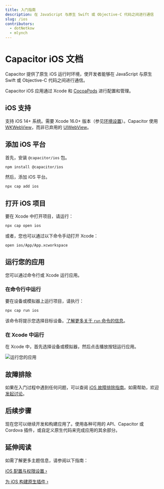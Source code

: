 ```yaml
---
title: 入门指南
description: 在 JavaScript 与原生 Swift 或 Objective-C 代码之间进行通信
slug: /ios
contributors:
  - dotNetkow
  - mlynch
---
```


# Capacitor iOS 文档

Capacitor 提供了原生 iOS 运行时环境，使开发者能够在 JavaScript 与原生 Swift 或 Objective-C 代码之间进行通信。

Capacitor iOS 应用通过 Xcode 和 [CocoaPods](https://cocoapods.org/) 进行配置和管理。

## iOS 支持

支持 iOS 14+ 系统。需要 Xcode 16.0+ 版本（参见[环境设置](/main/getting-started/environment-setup.md#ios-requirements)）。Capacitor 使用 [WKWebView](https://developer.apple.com/documentation/webkit/wkwebview)，而非已弃用的 [UIWebView](https://developer.apple.com/documentation/uikit/uiwebview)。

## 添加 iOS 平台

首先，安装 `@capacitor/ios` 包。

```bash
npm install @capacitor/ios
```

然后，添加 iOS 平台。

```bash
npx cap add ios
```

## 打开 iOS 项目

要在 Xcode 中打开项目，请运行：

```bash
npx cap open ios
```

或者，您也可以通过以下命令手动打开 Xcode：

```bash
open ios/App/App.xcworkspace
```

## 运行您的应用

您可以通过命令行或 Xcode 运行应用。

### 在命令行中运行

要在设备或模拟器上运行项目，请执行：

```bash
npx cap run ios
```

该命令将提示您选择目标设备。[了解更多关于 `run` 命令的信息](/cli/commands/run.md)。

### 在 Xcode 中运行

在 Xcode 中，首先选择设备或模拟器，然后点击播放按钮运行应用。

![运行您的应用](../../../static/img/v6/docs/ios/running.png)

## 故障排除

如果在入门过程中遇到任何问题，可以查阅 [iOS 故障排除指南](/main/ios/troubleshooting.md)。如需帮助，欢迎[发起讨论](https://github.com/ionic-team/capacitor/discussions/)。

## 后续步骤

现在您可以继续开发和构建应用了。使用各种可用的 API、Capacitor 或 Cordova 插件，或自定义原生代码来完成应用的其余部分。

## 延伸阅读

如需了解更多主题信息，请参阅以下指南：

[iOS 配置与权限设置 &#8250;](/main/ios/configuration.md)

[为 iOS 构建原生插件 &#8250;](/plugins/creating-plugins/ios-guide.md)